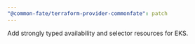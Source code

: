```yaml
---
"@common-fate/terraform-provider-commonfate": patch
---
```


Add strongly typed availability and selector resources for EKS.
